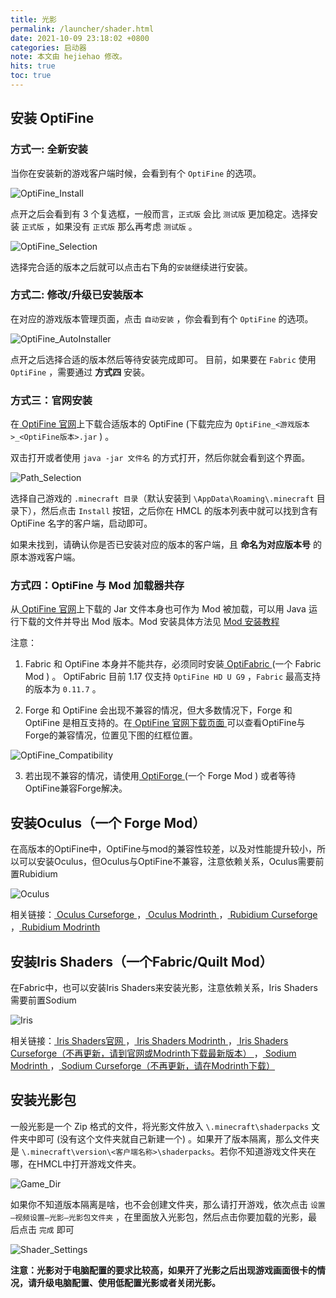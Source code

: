 ```yaml
---
title: 光影
permalink: /launcher/shader.html
date: 2021-10-09 23:18:02 +0800
categories: 启动器
note: 本文由 hejiehao 修改。
hits: true
toc: true
---
```


## 安装 OptiFine

### 方式一: 全新安装

当你在安装新的游戏客户端时候，会看到有个 `OptiFine` 的选项。

![OptiFine_Install](/assets/img/docs/shader/optifine_install.png)

点开之后会看到有 3 个复选框，一般而言，`正式版` 会比 `测试版` 更加稳定。选择安装 `正式版` ，如果没有 `正式版` 那么再考虑 `测试版` 。

![OptiFine_Selection](/assets/img/docs/shader/select_optifine.png)

选择完合适的版本之后就可以点击右下角的`安装`继续进行安装。

### 方式二: 修改/升级已安装版本

在对应的游戏版本管理页面，点击 `自动安装` ，你会看到有个 `OptiFine` 的选项。

![OptiFine_AutoInstaller](/assets/img/docs/shader/install_auto-16338577874692.png)

点开之后选择合适的版本然后等待安装完成即可。
目前，如果要在  `Fabric` 使用 `OptiFine` ，需要通过 **方式四** 安装。

### 方式三：官网安装

在[ OptiFine 官网](https://optifine.net/downloads)上下载合适版本的 OptiFine (下载完应为 `OptiFine_<游戏版本>_<OptiFine版本>.jar` ) 。

双击打开或者使用 `java -jar 文件名` 的方式打开，然后你就会看到这个界面。

![Path_Selection](/assets/img/docs/shader/change_path.png)

选择自己游戏的 `.minecraft 目录`（默认安装到 `\AppData\Roaming\.minecraft` 目录下），然后点击 `Install` 按钮，之后你在 HMCL 的版本列表中就可以找到含有 OptiFine 名字的客户端，启动即可。

如果未找到，请确认你是否已安装对应的版本的客户端，且 **命名为对应版本号** 的原本游戏客户端。

### 方式四：OptiFine 与 Mod 加载器共存

从[ OptiFine 官网](https://www.optifine.net/)上下载的 Jar 文件本身也可作为 Mod 被加载，可以用 Java 运行下载的文件并导出 Mod 版本。Mod 安装具体方法见 [ Mod 安装教程](auto-installing.html)

注意：

1. Fabric 和 OptiFine 本身并不能共存，必须同时安装[ OptiFabric ](https://www.curseforge.com/minecraft/mc-mods/optifabric) (一个 Fabric Mod ) 。
  OptiFabric 目前 1.17 仅支持 `OptiFine HD U G9` ，`Fabric` 最高支持的版本为 `0.11.7` 。

2. Forge 和 OptiFine 会出现不兼容的情况，但大多数情况下，Forge 和 OptiFine 是相互支持的。在[ OptiFine 官网下载页面 ](https://optifine.net/downloads)可以查看OptiFine与Forge的兼容情况，位置见下图的红框位置。

![OptiFine_Compatibility](/assets/img/docs/shader/optifine_compatibility.png)

3. 若出现不兼容的情况，请使用[ OptiForge ](https://www.curseforge.com/minecraft/mc-mods/optiforge) (一个 Forge Mod ) 或者等待OptiFine兼容Forge解决。

## 安装Oculus（一个 Forge Mod）

在高版本的OptiFine中，OptiFine与mod的兼容性较差，以及对性能提升较小，所以可以安装Oculus，但Oculus与OptiFine不兼容，注意依赖关系，Oculus需要前置Rubidium

![Oculus](/assets/img/docs/shader/oculus.png)

相关链接：[ Oculus Curseforge ](https://www.curseforge.com/minecraft/mc-mods/oculus)，[ Oculus Modrinth ](https://modrinth.com/mod/oculus)，[ Rubidium Curseforge ](https://www.curseforge.com/minecraft/mc-mods/rubidium)，[ Rubidium Modrinth ](https://modrinth.com/mod/rubidium)

## 安装Iris Shaders（一个Fabric/Quilt Mod）

在Fabric中，也可以安装Iris Shaders来安装光影，注意依赖关系，Iris Shaders需要前置Sodium

![Iris](/assets/img/docs/shader/iris.png)

相关链接：[ Iris Shaders官网 ](https://irisshaders.dev/)，[ Iris Shaders Modrinth ](https://modrinth.com/mod/iris)，[ Iris Shaders Curseforge（不再更新，请到官网或Modrinth下载最新版本） ](https://www.curseforge.com/minecraft/mc-mods/irisshaders)，[ Sodium Modrinth ](https://modrinth.com/mod/sodium)，[ Sodium Curseforge（不再更新，请在Modrinth下载） ](https://www.curseforge.com/minecraft/mc-mods/sodium)

## 安装光影包

一般光影是一个 Zip 格式的文件，将光影文件放入 `\.minecraft\shaderpacks` 文件夹中即可 (没有这个文件夹就自己新建一个) 。如果开了版本隔离，那么文件夹是 `\.minecraft\version\<客户端名称>\shaderpacks`。若你不知道游戏文件夹在哪，在HMCL中打开游戏文件夹。

![Game_Dir](/assets/img/docs/shader/game_dir.png)

如果你不知道版本隔离是啥，也不会创建文件夹，那么请打开游戏，依次点击 `设置—视频设置—光影—光影包文件夹` ，在里面放入光影包，然后点击你要加载的光影，最后点击 `完成` 即可

![Shader_Settings](/assets/img/docs/shader/shaders_setting.png)

**注意：光影对于电脑配置的要求比较高，如果开了光影之后出现游戏画面很卡的情况，请升级电脑配置、使用低配置光影或者关闭光影。**

